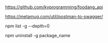 <!-- GitHub API  -->

https://github.com/kyprogramming/foodang_api

<!-- postman to swagger converter -->

https://metamug.com/util/postman-to-swagger/

<!-- find list of all package installed globally -->

npm list -g --depth=0

npm uninstall -g package_name
